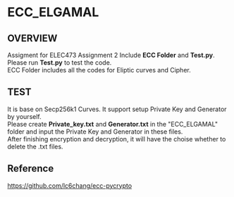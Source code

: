 # ECC_ELGAMAL
## OVERVIEW 
Assigment for ELEC473 Assignment 2
Include **ECC Folder** and **Test.py**.  
Please run **Test.py** to test the code.   
ECC Folder includes all the codes for Eliptic curves and Cipher.  

## TEST  
It is base on Secp256k1 Curves. It support setup Private Key and Generator by yourself.   
Please create **Private_key.txt** and **Generator.txt** in the "ECC_ELGAMAL" folder and input the Private Key and Generator in these files.  
After finishing encryption and decryption, it will have the choise whether to delete the .txt files.  

## Reference
https://github.com/lc6chang/ecc-pycrypto  
